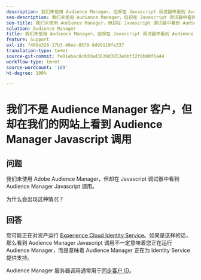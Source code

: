 ```yaml
---
description: 我们未使用 Audience Manager，但却在 Javascript 调试器中看到 Audience Manager Javascript 调用，这是为什么？
seo-description: 我们未使用 Audience Manager，但却在 Javascript 调试器中看到 Audience Manager Javascript 调用，这是为什么？
seo-title: 我们未使用 Audience Manager，但却在 Javascript 调试器中看到 Audience Manager Javascript 调用，这是为什么？
solution: Audience Manager
title: 我们未使用 Audience Manager，但却在 Javascript 调试器中看到 Audience Manager Javascript 调用，这是为什么？
feature: Support
exl-id: f409e326-17b3-40ee-8570-8d99119fe337
translation-type: tm+mt
source-git-commit: fe01ebac8c0d0ad3630d3853e0bf32f0b00f6a44
workflow-type: tm+mt
source-wordcount: '189'
ht-degree: 100%

---
```


# 我们不是 Audience Manager 客户，但却在我们的网站上看到 Audience Manager Javascript 调用

## 问题

我们未使用 Adobe Audience Manager，但却在 Javascript 调试器中看到 Audience Manager Javascript 调用。

为什么会出现这种情况？

## 回答

您可能正在对资产运行 [Experience Cloud Identity Service](https://docs.adobe.com/content/help/zh-Hans/id-service/using/home.html)。如果是这样的话，那么看到 Audience Manager Javascript 调用不一定意味着您正在运行 Audience Manager，而是意味着 Audience Manager 正在为 Identity Service 提供支持。

Audience Manager 服务器调用通常用于[同步客户 ID](https://docs.adobe.com/content/help/zh-Hans/id-service/using/id-service-api/methods/setcustomerids.html)。
